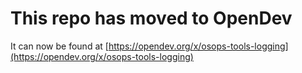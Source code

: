 # This repo has moved to OpenDev

It can now be found at [https://opendev.org/x/osops-tools-logging](https://opendev.org/x/osops-tools-logging)
